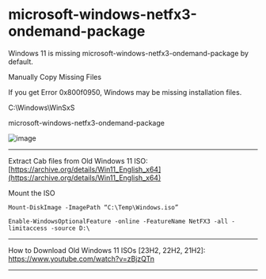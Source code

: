  # microsoft-windows-netfx3-ondemand-package

Windows 11 is missing microsoft-windows-netfx3-ondemand-package by default. 


Manually Copy Missing Files

If you get Error 0x800f0950, Windows may be missing installation files.

C:\Windows\WinSxS

microsoft-windows-netfx3-ondemand-package

![image](https://github.com/user-attachments/assets/0e29f471-2734-4d77-a660-32e643c25622)

------------

Extract Cab files from Old Windows 11 ISO: [https://archive.org/details/Win11_English_x64](https://archive.org/details/Win11_English_x64)

Mount the ISO 

    Mount-DiskImage -ImagePath “C:\Temp\Windows.iso”

    Enable-WindowsOptionalFeature -online -FeatureName NetFX3 -all -limitaccess -source D:\


------------

How to Download Old Windows 11 ISOs [23H2, 22H2, 21H2]: https://www.youtube.com/watch?v=zBjzQTn

------------
